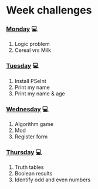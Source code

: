 # Week challenges 

### [Monday](https://github.com/gabrielafh9/core-code-from-scratch-readme/blob/main/Week%202/Monday.md) 💻
1. Logic problem
2. Cereal vrs Milk

### [Tuesday](https://github.com/gabrielafh9/core-code-from-scratch-readme/blob/main/Week%202/Tuesday.md) 💻
1. Install PSeInt
2. Print my name
3. Print my name & age

### [Wednesday](https://github.com/gabrielafh9/core-code-from-scratch-readme/blob/main/Week%202/Wednesday.md) 💻
1. Algorithm game
2. Mod
3. Register form

### [Thursday](https://github.com/gabrielafh9/core-code-from-scratch-readme/blob/main/Week%202/Thursday.md) 💻
1. Truth tables
2. Boolean results
3. Identify odd and even numbers
